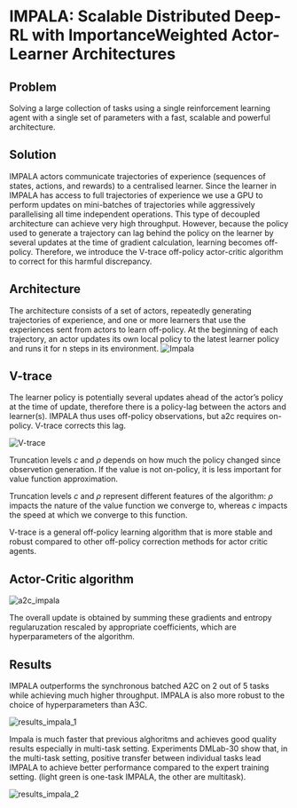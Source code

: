 # IMPALA: Scalable Distributed Deep-RL with ImportanceWeighted Actor-Learner Architectures

## Problem
Solving a large collection of tasks using a single reinforcement learning agent with a single set of parameters with a fast, scalable and powerful architecture. 

## Solution

IMPALA actors communicate trajectories of experience (sequences of states, actions, and rewards) to a centralised learner. Since the learner in IMPALA has access to full trajectories of experience we use a GPU to perform updates on mini-batches of trajectories while aggressively parallelising all time independent operations. This type of decoupled architecture can achieve very high throughput.
However, because the policy used to generate a trajectory can lag behind the policy on the learner by several updates at
the time of gradient calculation, learning becomes off-policy. Therefore, we introduce the V-trace off-policy actor-critic
algorithm to correct for this harmful discrepancy.

## Architecture
The architecture consists of a set of actors, repeatedly generating trajectories of experience, and one or more learners that use the experiences sent from actors to learn off-policy. At the beginning of each trajectory, an actor updates its own local policy to the latest learner policy and runs it for n steps in its environment. 
![Impala](https://drive.google.com/uc?id=1E7WfDnLOPtXEHFcnVwmiUUj59hMJmu7t)

## V-trace
The learner policy is potentially several updates ahead of the actor’s policy at the time of update, therefore there is a
policy-lag between the actors and learner(s). IMPALA thus uses off-policy observations, but a2c requires on-policy.
V-trace corrects this lag.

![V-trace](https://drive.google.com/uc?id=1xvRIxdMjU605ASkn_EQr9CLVYi0MMwob)

Truncation levels $c$ and $\rho$ depends on how much the policy changed since observetion generation. If the value is not on-policy, it is less important for value function approximation.

Truncation levels $c$ and $\rho$ represent different features of the algorithm: $\rho$ impacts the nature of
the value function we converge to, whereas $c$ impacts the speed at which we converge to this function.

V-trace is a general off-policy learning algorithm that is more stable and robust compared to other off-policy correction
methods for actor critic agents.

## Actor-Critic algorithm
![a2c_impala](https://drive.google.com/uc?id=1a6k4JnjE7L6mkdlPByhETxJ7rhIzai2N)

The overall update is obtained by summing these gradients and entropy regularuzation rescaled by appropriate coefficients, which are hyperparameters of the algorithm.

## Results

IMPALA outperforms the synchronous batched A2C on 2 out of 5 tasks while achieving much higher throughput.
IMPALA is also more robust to the choice of hyperparameters than A3C.

![results_impala_1](https://drive.google.com/open?id=1IqsBXOOPlbWyrJIWkl3G4_naNuiKgPZv)

Impala is much faster that previous alghoritms and achieves good quality results especially in multi-task setting.
Experiments DMLab-30 show that, in the multi-task setting, positive transfer between individual tasks lead IMPALA to achieve better performance compared to the expert training setting. (light green is one-task IMPALA, the other are multitask).

![results_impala_2](https://drive.google.com/uc?id=1M48yQR-PJt_6Db4xEqgcns4MTuE_-j9D)


